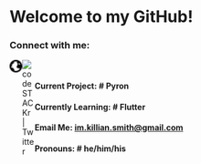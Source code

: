 # Welcome to my GitHub!

### Connect with me:

[<img align="left" alt="codeSTACKr.com" width="22px" src="https://raw.githubusercontent.com/iconic/open-iconic/master/svg/globe.svg" />](https://killiansmith.codes/)
[<img align="left" alt="codeSTACKr | Twitter" width="22px" src="https://cdn.jsdelivr.net/npm/simple-icons@v3/icons/twitter.svg" />](https://twitter.com/KillianBoi)
<br />

#### Current Project: # Pyron

#### Currently Learning: # Flutter

#### Email Me: [im.killian.smith@gmail.com](mailto:im.killian.smith@gmail.com)

#### Pronouns: # he/him/his